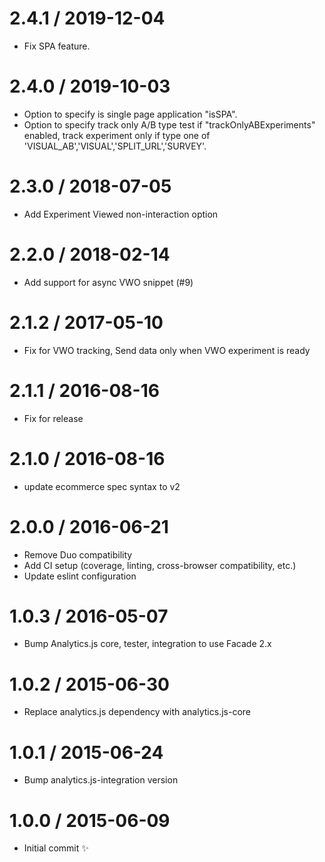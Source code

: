 2.4.1 / 2019-12-04
==================

  * Fix SPA feature.

2.4.0 / 2019-10-03
==================

  * Option to specify is single page application "isSPA".
  * Option to specify track only A/B type test if "trackOnlyABExperiments" enabled, track experiment only if type one of 'VISUAL_AB','VISUAL','SPLIT_URL','SURVEY'.


2.3.0 / 2018-07-05
==================

  * Add Experiment Viewed non-interaction option

2.2.0 / 2018-02-14
==================

  * Add support for async VWO snippet (#9)

2.1.2 / 2017-05-10
==================

 * Fix for VWO tracking, Send data only when VWO experiment is ready

2.1.1 / 2016-08-16
==================

 * Fix for release

2.1.0 / 2016-08-16
==================

  * update ecommerce spec syntax to v2

2.0.0 / 2016-06-21
==================

  * Remove Duo compatibility
  * Add CI setup (coverage, linting, cross-browser compatibility, etc.)
  * Update eslint configuration

1.0.3 / 2016-05-07
==================

  * Bump Analytics.js core, tester, integration to use Facade 2.x

1.0.2 / 2015-06-30
==================

  * Replace analytics.js dependency with analytics.js-core

1.0.1 / 2015-06-24
==================

  * Bump analytics.js-integration version

1.0.0 / 2015-06-09
==================

  * Initial commit :sparkles:
